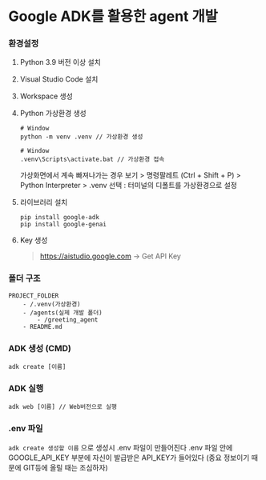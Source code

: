 # Google ADK를 활용한 agent 개발

### 환경설정

1. Python 3.9 버전 이상 설치
2. Visual Studio Code 설치
3. Workspace 생성
4. Python 가상환경 생성

    ```
    # Window
    python -m venv .venv // 가상환경 생성
    ```
   
    ```
    # Window
    .venv\Scripts\activate.bat // 가상환경 접속
    ```

    가상화면에서 계속 빠져나가는 경우
    보기 > 명령팔레트 (Ctrl + Shift + P) > Python Interpreter > .venv 선택 : 터미널의 디폴트를 가상환경으로 설정
5. 라이브러리 설치
    ```
    pip install google-adk
    pip install google-genai
    ```
6.  Key 생성

    > https://aistudio.google.com -> Get API Key


### 폴더 구조
```
PROJECT_FOLDER
    - /.venv(가상환경)
    - /agents(실제 개발 폴더)
        - /greeting_agent
    - README.md
```

### ADK 생성 (CMD)

```
adk create [이름]
```

### ADK 실행
```
adk web [이름] // Web버전으로 실행
```

### .env 파일
`adk create 생성할 이름` 으로 생성시 .env 파일이 만들어진다
.env 파일 안에 GOOGLE_API_KEY 부분에 자신이 발급받은 API_KEY가 들어있다 (중요 정보이기 때문에 GIT등에 올릴 때는 조심하자)